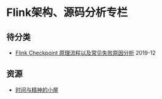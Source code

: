 # Flink架构、源码分析专栏








## 待分类
- [Flink Checkpoint 原理流程以及常见失败原因分析](https://tech.youzan.com/flink_checkpoint_mechanism/)    2019-12



## 资源
- [时间与精神的小屋](http://www.whitewood.me/)    
